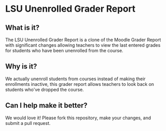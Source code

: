 # LSU Unenrolled Grader Report

## What is it?
The LSU Unenrolled Grader Report is a clone of the Moodle Grader Report with significant changes allowing teachers to view the last entered grades for students who have been unenrolled from the course.

## Why is it?
We actually unenroll students from courses instead of making their enrollments inactive, this grader report allows teachers to look back on students who've dropped the course.

## Can I help make it better?
We would love it! Please fork this repository, make your changes, and submit a pull request.
